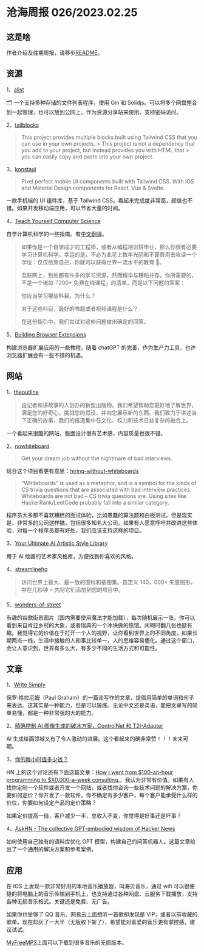 # 沧海周报 026/2023.02.25

## 这是啥

作者介绍及往期周报，请移步[README](https://github.com/theseazhang/weekly_news/blob/main/README.md)。

## 资源

1、[alist](https://alist.nn.ci/zh/)

🗂️ 一个支持多种存储的文件列表程序，使用 Gin 和 Solidjs。可以将多个网盘整合到一起管理，也可以放到公网上，作为资源分享站来使用，支持密码访问。

2、[tailblocks](https://tailblocks.cc/)

> This project provides multiple blocks built using Tailwind CSS that you can use in your own projects. > This project is not a dependency that you add to your project, but instead provides you with HTML that > you can easily copy and paste into your own project.

3、[konstaui](https://konstaui.com/)

> Pixel perfect mobile UI components built with Tailwind CSS. With iOS and Material Design components for
> React, Vue & Svelte.

一款手机端的 UI 组件库，基于 Tailwind CSS。看起来完成度非常高，颜值也不错。如果开发移动端应用，可以节省大量的时间。

4、[Teach Yourself Computer Science](https://teachyourselfcs.com/)

自学计算机科学的一些指南。有[中文翻译](https://github.com/izackwu/TeachYourselfCS-CN/blob/master/TeachYourselfCS-CN.md)。

> 如果你是一个自学成才的工程师，或者从编程培训班毕业，那么你很有必要学习计算机科学。幸运的是，不必为此花上数年光阴和不菲费用去攻读一个学位：仅仅依靠自己，你就可以获得世界一流水平的教育 💸。
>
> 互联网上，到处都有许多的学习资源，然而精华与糟粕并存。你所需要的，不是一个诸如「200+ 免费在线课程」的清单，而是以下问题的答案：
>
> 你应当学习哪些科目，为什么？
>
> 对于这些科目，最好的书籍或者视频课程是什么？
>
> 在这份指引中，我们尝试对这些问题做出确定的回答。

5、[Building Browser Extensions](https://mattfrisbie.substack.com/)

构建浏览器扩展应用的一些教程。随着 chatGPT 的完善，作为生产力工具，也许浏览器扩展会有一些不错的机遇。

## 网站

1、[theoutline](https://theoutline.com/)

> 由记者和讲故事的人创办的新型出版物。我们希望帮助您更好地了解世界，满足您的好奇心，挑战您的假设，并向您展示新的东西。我们致力于讲述当下正确的故事，我们的报道集中在文化、权力和技术日益复杂的融合上。

一个看起来很酷的网站，版面设计很有艺术感，内容质量也很不错。

2、[nowhiteboard](https://www.nowhiteboard.org/)

> Get your dream job without the nightmare of bad interviews.

结合这个项目看更有意思：[hiring-without-whiteboards](https://github.com/poteto/hiring-without-whiteboards)

> "Whiteboards" is used as a metaphor, and is a symbol for the kinds of CS trivia questions that are associated with bad interview practices. Whiteboards are not bad – CS trivia questions are. Using sites like HackerRank/LeetCode probably fall into a similar category.

程序员大多都不喜欢糟糕的面试体验，比如愚蠢的算法题和白板测试。但是现实是，非常多的公司这样搞，包括很多知名大公司。如果有人愿意呼吁并改进这些体验，对每一个程序员都有好处，我们应该支持这样的项目。

3、[Your Ultimate AI Artistic Style Library](https://lib.kalos.art/)

用于 AI 绘画的艺术家风格库，方便找到你喜欢的风格。

4、[streamlinehq](https://www.streamlinehq.com/)

> 访问世界上最大、最一致的图标和插图集。自定义 140，000+ 矢量图形，并在几秒钟 ⚡️ 内将它们添加到您的项目中。

5、[wonders-of-street](https://neal.fun/wonders-of-street-view/)

有趣的谷歌街景图片（国内需要使用魔法才能加载），每次随机展示一张。你可以看到来自肯亚乡村的大象，或者瑞典的一个冰块做的旅馆。闲暇时翻几张也挺有趣。我觉得它的价值在于打开一个人的视野，让你看到世界上的不同角度。如果长期两点一线，生活中接触的人和事比较单一，人的思维容易僵化。通过这个窗口，会让人意识到，世界有多么大，有多少不同的生活方式和可能性。

## 文章

1、[Write Simply](http://www.paulgraham.com/simply.html)

保罗·格拉厄姆（Paul Graham）的一篇谈写作的文章，提倡用简单的单词和句子来表达。这其实是一种能力，但是可以锻炼。无论中文还是英语，能把文章写的简单易懂，都是一种非常强的大的能力。

2、[精确控制 AI 图像生成的破冰方案，ControlNet 和 T2I-Adapter](https://mp.weixin.qq.com/s/ylVbqeeZc7XUHmrIrNmw9Q)

AI 生成绘画领域又有了令人激动的进展。这个看起来的确非常赞！！！未来可期。

3、[你的每小时值多少钱？](https://news.ycombinator.com/item?id=32701769)

HN 上的这个讨论还有下面这篇文章：[How I went from $100-an-hour programming to $X0,000-a-week consulting.](https://training.kalzumeus.com/newsletters/archive/consulting_1)，我认为非常有价值。如果有人找你定制一个软件或者开发一个网站，或者找你咨询一些技术问题的解决方案，你要如何定价？你开发了一款软件，你不确定有多少客户，每个客户能承受什么样的价位，你要如何设定产品的定价策略？

如果定价提高一倍，客户减少一半，总收入不变，你觉得是好事还是坏事？

4、[AskHN - The collective GPT-embodied wisdom of Hacker News](https://www.patterns.app/blog/2023/02/19/ask-hn-gpt-embeddings-question-answering/)

如何使用自己独有的语料库优化 GPT 模型，构建自己的问答机器人。这篇文章给出了一个通用的解决方案和参考案例。

## 应用

在 IOS 上发现一款非常好用的本地音乐播放器，叫海贝音乐，通过 wifi 可以很便捷的将电脑上的音乐传输到手机上，也支持通过各种网盘、云服务下载播放，支持各种无损音乐格式。关键还是免费、无广告。

如果你也受够了 QQ 音乐、网易云上面想听一首歌却发现是 VIP，或者以前收藏的歌单，现在却灰了一大半（无版权下架了），希望能对喜爱的音乐更有掌控感，建议试试。

[MyFreeMP3](https://tool.liumingye.cn/music/#/)上面可以下载到很多音乐的无损版本。
